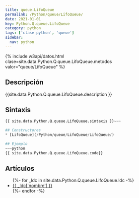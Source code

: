 ```yaml
---
title: queue.LifoQueue
permalink: /Python/queue/LifoQueue/
date: 2021-01-01
key: Python.Q.queue.LifoQueue
category: python
tags: ['clase python', 'queue']
sidebar: 
  nav: python
---
```


{% include w3api/datos.html clase=site.data.Python.Q.queue.LifoQueue.metodos valor="queue/LifoQueue" %}

## Descripción
{{site.data.Python.Q.queue.LifoQueue.description }}

## Sintaxis
~~~python
{{ site.data.Python.Q.queue.LifoQueue.sintaxis }}~~~

## Constructores
* [LifoQueue](/Python/queue/LifoQueue/LifoQueue/)

## Ejemplo
~~~python
{{ site.data.Python.Q.queue.LifoQueue.code}}
~~~

## Artículos
<ul>
{%- for _ldc in site.data.Python.Q.queue.LifoQueue.ldc -%}
   <li>
       <a href="{{_ldc['url'] }}">{{ _ldc['nombre'] }}</a>
   </li>
{%- endfor -%}
</ul>
